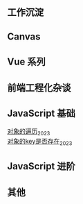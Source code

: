 ## 工作沉淀


## Canvas

 
## Vue 系列


## 前端工程化杂谈

 
## JavaScript 基础
[对象的遍历](https://github.com/haibins/blog/issues/3)<sub>2023</sub>  
[对象的key是否存在](https://github.com/haibins/blog/issues/2)<sub>2023</sub>


## JavaScript 进阶


## 其他
